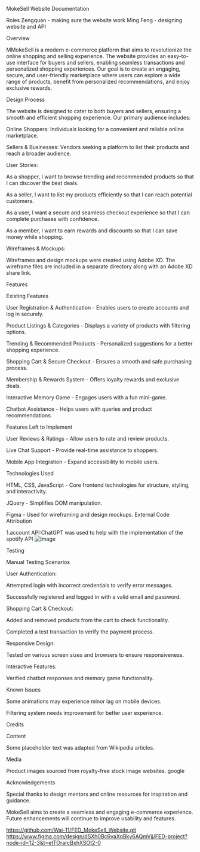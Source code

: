 MokeSell Website Documentation


Roles
Zengquan - making sure the website work
Ming Feng - designing website and API


Overview

MMokeSell is a modern e-commerce platform that aims to revolutionize the online shopping and selling experience. The website provides an easy-to-use interface for buyers and sellers, enabling seamless transactions and personalized shopping experiences. Our goal is to create an engaging, secure, and user-friendly marketplace where users can explore a wide range of products, benefit from personalized recommendations, and enjoy exclusive rewards.

Design Process

The website is designed to cater to both buyers and sellers, ensuring a smooth and efficient shopping experience. Our primary audience includes:

Online Shoppers: Individuals looking for a convenient and reliable online marketplace.

Sellers & Businesses: Vendors seeking a platform to list their products and reach a broader audience.

User Stories:

As a shopper, I want to browse trending and recommended products so that I can discover the best deals.

As a seller, I want to list my products efficiently so that I can reach potential customers.

As a user, I want a secure and seamless checkout experience so that I can complete purchases with confidence.

As a member, I want to earn rewards and discounts so that I can save money while shopping.

Wireframes & Mockups:

Wireframes and design mockups were created using Adobe XD. The wireframe files are included in a separate directory along with an Adobe XD share link.

Features

Existing Features

User Registration & Authentication - Enables users to create accounts and log in securely.

Product Listings & Categories - Displays a variety of products with filtering options.

Trending & Recommended Products - Personalized suggestions for a better shopping experience.

Shopping Cart & Secure Checkout - Ensures a smooth and safe purchasing process.

Membership & Rewards System - Offers loyalty rewards and exclusive deals.

Interactive Memory Game - Engages users with a fun mini-game.

Chatbot Assistance - Helps users with queries and product recommendations.

Features Left to Implement

User Reviews & Ratings - Allow users to rate and review products.

Live Chat Support - Provide real-time assistance to shoppers.

Mobile App Integration - Expand accessibility to mobile users.

Technologies Used

HTML, CSS, JavaScript - Core frontend technologies for structure, styling, and interactivity.

JQuery - Simplifies DOM manipulation.

Figma - Used for wireframing and design mockups.
External Code Attribution

1.account API:ChatGPT was used to help with the implementation of the spotify API
![image](https://github.com/user-attachments/assets/44689f69-9758-4aea-9004-f629691b33a7)


Testing

Manual Testing Scenarios

User Authentication:

Attempted login with incorrect credentials to verify error messages.

Successfully registered and logged in with a valid email and password.

Shopping Cart & Checkout:

Added and removed products from the cart to check functionality.

Completed a test transaction to verify the payment process.

Responsive Design:

Tested on various screen sizes and browsers to ensure responsiveness.

Interactive Features:

Verified chatbot responses and memory game functionality.

Known Issues

Some animations may experience minor lag on mobile devices.

Filtering system needs improvement for better user experience.

Credits

Content

Some placeholder text was adapted from Wikipedia articles.

Media

Product images sourced from royalty-free stock image websites.
google

Acknowledgements

Special thanks to design mentors and online resources for inspiration and guidance.

MokeSell aims to create a seamless and engaging e-commerce experience. Future enhancements will continue to improve usability and features.

https://github.com/Wai-11/FED_MokeSell_Website.git
https://www.figma.com/design/dSXh0Bc6vaXqBky6AQmVjj/FED-project?node-id=12-3&t=etTOrarcBxhXSOt2-0
